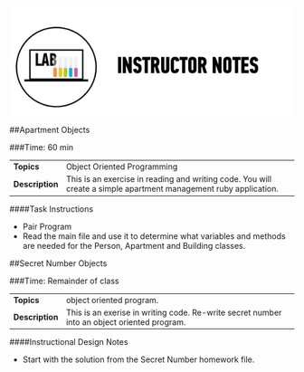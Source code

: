![Exercise - Instructor](../assets/ICL_icons/instr_lab.png)

##Apartment Objects

###Time: 60 min

| | |
| ------------- |:-------------|
| __Topics__ | Object Oriented Programming | 
| __Description__| This is an exercise in reading and writing code. You will create a simple apartment management ruby application. |    
 

####Task Instructions

*	Pair Program
*	Read the main file and use it to determine what variables and methods are needed for the Person, Apartment and Building classes. 



##Secret Number Objects

###Time: Remainder of class

| | |
| ------------- |:-------------|
| __Topics__ | object oriented program. | 
| __Description__|This is an exerise in writing code. Re-write secret number into an object oriented program.  |    
 

####Instructional Design Notes

*	Start with the solution from the Secret Number homework file. 


